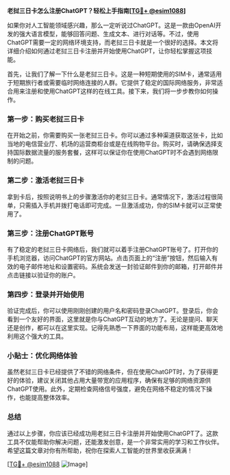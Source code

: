 **老挝三日卡怎么注册ChatGPT？轻松上手指南[[TG💪+ @esim1088](https://t.me/s/esim1088)]**

如果你对人工智能领域感兴趣，那么一定听说过ChatGPT。这是一款由OpenAI开发的强大语言模型，能够回答问题、生成文本、进行对话等。不过，使用ChatGPT需要一定的网络环境支持，而老挝三日卡就是一个很好的选择。本文将详细介绍如何通过老挝三日卡注册并开始使用ChatGPT，让你轻松掌握这项技能。

首先，让我们了解一下什么是老挝三日卡。这是一种短期使用的SIM卡，通常适用于短期旅行者或需要临时网络连接的人群。它提供了稳定的国际网络服务，非常适合用来注册和使用ChatGPT这样的在线工具。接下来，我们将一步步教你如何操作。

### 第一步：购买老挝三日卡

在开始之前，你需要购买一张老挝三日卡。你可以通过多种渠道获取这张卡，比如当地的电信营业厅、机场的运营商柜台或是在线购物平台。购买时，请确保选择支持国际数据流量的服务套餐，这样可以保证你在使用ChatGPT时不会遇到网络限制的问题。

### 第二步：激活老挝三日卡

拿到卡后，按照说明书上的步骤激活你的老挝三日卡。通常情况下，激活过程很简单，只需插入手机并拨打电话即可完成。一旦激活成功，你的SIM卡就可以正常使用了。

### 第三步：注册ChatGPT账号

有了稳定的老挝三日卡网络后，我们就可以着手注册ChatGPT账号了。打开你的手机浏览器，访问ChatGPT的官方网站。点击页面上的“注册”按钮，然后输入有效的电子邮件地址和设置密码。系统会发送一封验证邮件到你的邮箱，打开邮件并点击链接以验证你的账户。

### 第四步：登录并开始使用

验证完成后，你可以使用刚刚创建的用户名和密码登录ChatGPT。登录后，你会看到一个友好的界面，这里就是你与ChatGPT互动的地方了。无论是提问、聊天还是创作，都可以在这里实现。记得先熟悉一下界面的功能布局，这样能更高效地利用这个强大的工具。

### 小贴士：优化网络体验

虽然老挝三日卡已经提供了不错的网络条件，但在使用ChatGPT时，为了获得更好的体验，建议关闭其他占用大量带宽的应用程序，确保有足够的网络资源供ChatGPT使用。此外，定期检查网络信号强度，避免在网络不稳定的情况下操作，也能提高整体效率。

### 总结

通过以上步骤，你应该已经成功用老挝三日卡注册并开始使用ChatGPT了。这款工具不仅能帮助你解决问题，还能激发创意，是一个非常实用的学习和工作伙伴。希望这篇文章对你有所帮助，祝你在探索人工智能的世界里收获满满！

[[TG💪+ @esim1088](https://t.me/s/esim1088) ![Image](https://i.postimg.cc/4NQfJmqS/Snipaste-2025-05-13-00-14-12.png)]